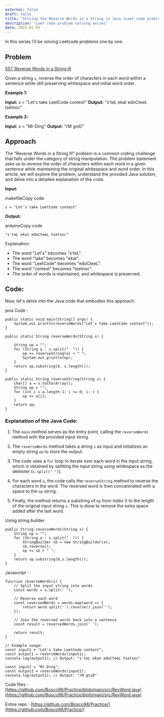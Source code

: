 ```yaml
---
external: false
draft: false
title: "Solving the Reverse Words in a String in Java (Leet code problem solving Part 2 )"
description: "Leet code problem solving series"
date: 2023-01-03
---
```


In this series I'll be solving Leetcode problems one by one. 
## Problem
[557. Reverse Words in a String III](https://leetcode.com/problems/reverse-words-in-a-string-iii/)
	
Given a string  `s`, reverse the order of characters in each word within a sentence while still preserving whitespace and initial word order.

**Example 1:**

**Input:** s = "Let's take LeetCode contest"
**Output:** "s'teL ekat edoCteeL tsetnoc"

**Example 2:**

**Input:** s = "Mr Ding"
**Output:** "rM gniD"

## Approach
The "Reverse Words in a String III" problem is a common coding challenge that falls under the category of string manipulation. The problem statement asks us to reverse the order of characters within each word in a given sentence while maintaining the original whitespace and word order. In this article, we will explore the problem, understand the provided Java solution, and delve into a detailed explanation of the code.

**Input:**

makefileCopy code

`s = "Let's take LeetCode contest"` 

**Output:**

arduinoCopy code

`"s'teL ekat edoCteeL tsetnoc"` 

Explanation:

-   The word "Let's" becomes "s'teL".
-   The word "take" becomes "ekat".
-   The word "LeetCode" becomes "edoCteeL".
-   The word "contest" becomes "tsetnoc".
-   The order of words is maintained, and whitespace is preserved.

## Code:
Now, let's delve into the Java code that embodies this approach.

java Code : 
```
public static void main(String[] args) {  
    System.out.println(reverseWords("Let's take LeetCode contest"));  
}  
  
public static String reverseWords(String s) {  
  
    String op = "";  
    for (String a : s.split("  ")) {  
        op += reverseString(a) + " ";  
        System.out.println(op);  
    }  
    return op.substring(0, s.length());  
}  
  
public static String reverseString(String s) {  
    char[] a = s.toCharArray();  
    String op = "";  
    for (int i = a.length-1; i >= 0; i--) {  
        op += a[i];  
    }  
    return op;  
}
```
### Explanation of the Java Code:

1.  The `main` method serves as the entry point, calling the `reverseWords` method with the provided input string.
    
2.  The `reverseWords` method takes a string `s` as input and initializes an empty string `op` to store the output.
    
3.  The code uses a `for` loop to iterate over each word in the input string, which is obtained by splitting the input string using whitespace as the delimiter (`s.split(" ")`).
    
4.  For each word `a`, the code calls the `reverseString` method to reverse the characters in the word. The reversed word is then concatenated with a space to the `op` string.
    
5.  Finally, the method returns a substring of `op` from index 0 to the length of the original input string `s`. This is done to remove the extra space added after the last word.


Using string builder
```
public String reverseWords(String s) {  
    String op = "";  
    for (String a : s.split("  ")) {  
        StringBuilder sb = new StringBuilder(a);  
        sb.reverse();  
        op += sb + " ";  
    }  
    return op.substring(0,s.length());  
}
```
Javascript : 
```	
function reverseWords(s) {
    // Split the input string into words
    const words = s.split(' ');

    // Reverse each word
    const reversedWords = words.map(word => {
        return word.split('').reverse().join('');
    });

    // Join the reversed words back into a sentence
    const result = reversedWords.join(' ');

    return result;
}

// Example usage:
const input1 = "Let's take LeetCode contest";
const output1 = reverseWords(input1);
console.log(output1); // Output: "s'teL ekat edoCteeL tsetnoc"

const input2 = "Mr Ding";
const output2 = reverseWords(input2);
console.log(output2); // Output: "rM gniD"
```

Code files : [https://github.com/Bosco98/Practice/blob/main/src/RevWord.java](https://github.com/Bosco98/Practice/blob/main/src/RevWord.java)

Entire repo : [https://github.com/Bosco98/Practice/](https://github.com/Bosco98/Practice/)